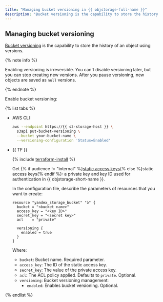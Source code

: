 ```yaml
---
title: "Managing bucket versioning in {{ objstorage-full-name }}"
description: "Bucket versioning is the capability to store the history of an object using versions. Enabling versioning is irreversible. You can't disable versioning later, but you can stop creating new versions. After you pause versioning, new objects are saved as null versions."
---
```


## Managing bucket versioning

[Bucket versioning](../../concepts/versioning.md) is the capability to store the history of an object using versions.

{% note info %}

Enabling versioning is irreversible. You can't disable versioning later, but you can stop creating new versions. After you pause versioning, new objects are saved as `null` versions.

{% endnote %}

Enable bucket versioning:

{% list tabs %}

- AWS CLI

  ```bash
  aws --endpoint https://{{ s3-storage-host }} \
    s3api put-bucket-versioning \
    --bucket your-bucket-name \
    --versioning-configuration 'Status=Enabled'
  ```

- {{ TF }}

  {% include [terraform-install](../../../_includes/terraform-install.md) %}

    Get {% if audience != "internal" %}[static access keys](../../../iam/operations/sa/create-access-key.md){% else %}static access keys{% endif %}: a private key and key ID used for authentication in {{ objstorage-short-name }}.

  In the configuration file, describe the parameters of resources that you want to create:

  ```hcl
  resource "yandex_storage_bucket" "b" {
    bucket = "<bucket name>"
    access_key = "<key ID>"
    secret_key = "<secret key>"
    acl    = "private"
  
    versioning {
      enabled = true
    }
  }
  ```

  Where:

  * `bucket`: Bucket name. Required parameter.
  * `access_key`: The ID of the static access key.
  * `secret_key`: The value of the private access key.
  * `acl`: The ACL policy applied. Defaults to `private`. Optional.
  * `versioning`: Bucket versioning management:
    * `enabled`: Enables bucket versioning. Optional.

{% endlist %}
